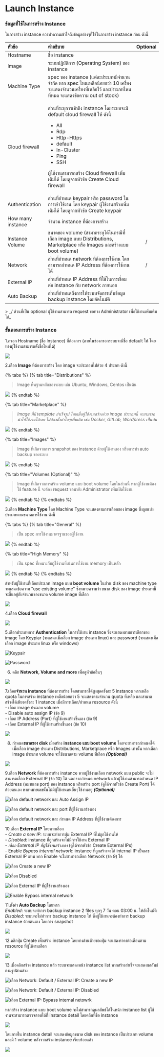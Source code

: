 # Launch Instance

### 

### ข้อมูลที่ใช้ในการสร้าง Instance

ในการสร้าง instance ควรทำความเข้าใจถึงข้อมูลต่างๆที่ใช้ในการสร้าง instance ก่อน ดังนี้

<table>
  <thead>
    <tr>
      <th style="text-align:left"><b>&#xE2B;&#xE31;&#xE27;&#xE02;&#xE49;&#xE2D;</b>
      </th>
      <th style="text-align:left"><b>&#xE04;&#xE33;&#xE2D;&#xE18;&#xE34;&#xE1A;&#xE32;&#xE22;</b>
      </th>
      <th style="text-align:center">Optional</th>
    </tr>
  </thead>
  <tbody>
    <tr>
      <td style="text-align:left">Hostname</td>
      <td style="text-align:left">&#xE0A;&#xE37;&#xE48;&#xE2D; instance</td>
      <td style="text-align:center"></td>
    </tr>
    <tr>
      <td style="text-align:left">Image</td>
      <td style="text-align:left">&#xE23;&#xE30;&#xE1A;&#xE1A;&#xE1B;&#xE0F;&#xE34;&#xE1A;&#xE31;&#xE15;&#xE34;&#xE01;&#xE32;&#xE23;
        (Operating System) &#xE02;&#xE2D;&#xE07; instance</td>
      <td style="text-align:center"></td>
    </tr>
    <tr>
      <td style="text-align:left">Machine Type</td>
      <td style="text-align:left">spec &#xE02;&#xE2D;&#xE07; instance (&#xE41;&#xE15;&#xE48;&#xE25;&#xE30;&#xE1B;&#xE23;&#xE30;&#xE40;&#xE20;&#xE17;&#xE21;&#xE35;&#xE08;&#xE33;&#xE19;&#xE27;&#xE19;&#xE08;&#xE33;&#xE01;&#xE31;&#xE14;
        &#xE2B;&#xE32;&#xE01; spec &#xE44;&#xE2B;&#xE19;&#xE40;&#xE2B;&#xE25;&#xE37;&#xE2D;&#xE19;&#xE49;&#xE2D;&#xE22;&#xE01;&#xE27;&#xE48;&#xE32;
        10 &#xE40;&#xE04;&#xE23;&#xE37;&#xE48;&#xE2D;&#xE07; &#xE08;&#xE30;&#xE41;&#xE2A;&#xE14;&#xE07;&#xE08;&#xE33;&#xE19;&#xE27;&#xE19;&#xE40;&#xE04;&#xE23;&#xE37;&#xE48;&#xE2D;&#xE07;&#xE17;&#xE35;&#xE48;&#xE40;&#xE2B;&#xE25;&#xE37;&#xE2D;&#xE44;&#xE27;&#xE49;
        &#xE41;&#xE25;&#xE30;&#xE1B;&#xE23;&#xE30;&#xE40;&#xE20;&#xE17;&#xE44;&#xE2B;&#xE19;&#xE17;&#xE35;&#xE48;&#xE2B;&#xE21;&#xE14;
        &#xE08;&#xE30;&#xE41;&#xE2A;&#xE14;&#xE07;&#xE02;&#xE49;&#xE2D;&#xE04;&#xE27;&#xE32;&#xE21;
        out of stock)</td>
      <td style="text-align:center"></td>
    </tr>
    <tr>
      <td style="text-align:left">Cloud firewall</td>
      <td style="text-align:left">
        <p>&#xE2A;&#xE48;&#xE27;&#xE19;&#xE17;&#xE35;&#xE48;&#xE23;&#xE30;&#xE1A;&#xE38;&#xE01;&#xE32;&#xE23;&#xE40;&#xE02;&#xE49;&#xE32;&#xE16;&#xE36;&#xE07;
          instance &#xE42;&#xE14;&#xE22;&#xE23;&#xE30;&#xE1A;&#xE1A;&#xE08;&#xE30;&#xE21;&#xE35;
          default cloud firewall &#xE43;&#xE2B;&#xE49; &#xE14;&#xE31;&#xE07;&#xE19;&#xE35;&#xE49;</p>
        <ul>
          <li>All</li>
          <li>Rdp</li>
          <li>Http-Https</li>
          <li>default</li>
          <li>In-Cluster</li>
          <li>Ping</li>
          <li>SSH</li>
        </ul>
        <p>&#xE1C;&#xE39;&#xE49;&#xE43;&#xE0A;&#xE49;&#xE07;&#xE32;&#xE19;&#xE2A;&#xE32;&#xE21;&#xE32;&#xE23;&#xE16;&#xE2A;&#xE23;&#xE49;&#xE32;&#xE07;
          Cloud firewall &#xE40;&#xE1E;&#xE34;&#xE48;&#xE21;&#xE40;&#xE15;&#xE34;&#xE21;&#xE44;&#xE14;&#xE49;
          &#xE42;&#xE14;&#xE22;&#xE14;&#xE39;&#xE08;&#xE32;&#xE01;&#xE2B;&#xE31;&#xE27;&#xE02;&#xE49;&#xE2D;
          Create Cloud firewall</p>
      </td>
      <td style="text-align:center"></td>
    </tr>
    <tr>
      <td style="text-align:left">Authentication</td>
      <td style="text-align:left">&#xE2A;&#xE48;&#xE27;&#xE19;&#xE17;&#xE35;&#xE48;&#xE01;&#xE33;&#xE2B;&#xE19;&#xE14;
        keypair &#xE2B;&#xE23;&#xE37;&#xE2D; password &#xE43;&#xE19;&#xE01;&#xE32;&#xE23;&#xE40;&#xE02;&#xE49;&#xE32;&#xE43;&#xE0A;&#xE49;&#xE07;&#xE32;&#xE19;
        &#xE42;&#xE14;&#xE22; keypair &#xE1C;&#xE39;&#xE49;&#xE43;&#xE0A;&#xE49;&#xE07;&#xE32;&#xE19;&#xE2A;&#xE23;&#xE49;&#xE32;&#xE07;&#xE40;&#xE1E;&#xE34;&#xE48;&#xE21;&#xE40;&#xE15;&#xE34;&#xE21;&#xE44;&#xE14;&#xE49;
        &#xE42;&#xE14;&#xE22;&#xE14;&#xE39;&#xE08;&#xE32;&#xE01;&#xE2B;&#xE31;&#xE27;&#xE02;&#xE49;&#xE2D;
        Create keypair</td>
      <td style="text-align:center"></td>
    </tr>
    <tr>
      <td style="text-align:left">How many instance</td>
      <td style="text-align:left">&#xE08;&#xE33;&#xE19;&#xE27;&#xE19; instance &#xE17;&#xE35;&#xE48;&#xE15;&#xE49;&#xE2D;&#xE07;&#xE01;&#xE32;&#xE23;&#xE2A;&#xE23;&#xE49;&#xE32;&#xE07;</td>
      <td
      style="text-align:center"></td>
    </tr>
    <tr>
      <td style="text-align:left">Instance Volume</td>
      <td style="text-align:left">&#xE02;&#xE19;&#xE32;&#xE14;&#xE02;&#xE2D;&#xE07; volume (&#xE2A;&#xE32;&#xE21;&#xE32;&#xE16;&#xE23;&#xE30;&#xE1A;&#xE38;&#xE44;&#xE14;&#xE49;&#xE43;&#xE19;&#xE01;&#xE23;&#xE13;&#xE35;&#xE17;&#xE35;&#xE48;&#xE40;&#xE25;&#xE37;&#xE2D;&#xE01;
        image &#xE41;&#xE1A;&#xE1A; Distributions, Marketplace &#xE2B;&#xE23;&#xE37;&#xE2D;
        Images &#xE41;&#xE25;&#xE30;&#xE2A;&#xE23;&#xE49;&#xE32;&#xE07;&#xE41;&#xE1A;&#xE1A;
        boot volume)</td>
      <td style="text-align:center">/</td>
    </tr>
    <tr>
      <td style="text-align:left">Network</td>
      <td style="text-align:left">&#xE2A;&#xE48;&#xE27;&#xE19;&#xE17;&#xE35;&#xE48;&#xE01;&#xE33;&#xE2B;&#xE19;&#xE14;
        network &#xE17;&#xE35;&#xE48;&#xE15;&#xE49;&#xE2D;&#xE07;&#xE01;&#xE32;&#xE23;&#xE43;&#xE0A;&#xE49;&#xE07;&#xE32;&#xE19;
        &#xE42;&#xE14;&#xE22;&#xE2A;&#xE32;&#xE21;&#xE32;&#xE23;&#xE16;&#xE01;&#xE33;&#xE2B;&#xE19;&#xE14;
        IP Address &#xE17;&#xE35;&#xE48;&#xE15;&#xE49;&#xE2D;&#xE07;&#xE01;&#xE32;&#xE23;&#xE43;&#xE0A;&#xE49;&#xE07;&#xE32;&#xE19;&#xE44;&#xE14;&#xE49;</td>
      <td
      style="text-align:center">/</td>
    </tr>
    <tr>
      <td style="text-align:left">External IP</td>
      <td style="text-align:left">&#xE2A;&#xE48;&#xE27;&#xE19;&#xE17;&#xE35;&#xE48;&#xE01;&#xE33;&#xE2B;&#xE19;&#xE14;
        IP Address &#xE17;&#xE35;&#xE48;&#xE43;&#xE0A;&#xE49;&#xE43;&#xE19;&#xE01;&#xE32;&#xE23;&#xE40;&#xE0A;&#xE37;&#xE48;&#xE2D;&#xE21;&#xE15;&#xE48;&#xE2D;
        instance &#xE01;&#xE31;&#xE1A; network &#xE20;&#xE32;&#xE22;&#xE19;&#xE2D;&#xE01;</td>
      <td
      style="text-align:center"></td>
    </tr>
    <tr>
      <td style="text-align:left">Auto Backup</td>
      <td style="text-align:left">&#xE2A;&#xE48;&#xE27;&#xE19;&#xE17;&#xE35;&#xE48;&#xE01;&#xE33;&#xE2B;&#xE19;&#xE14;&#xE16;&#xE36;&#xE07;&#xE01;&#xE32;&#xE23;&#xE43;&#xE2B;&#xE49;&#xE23;&#xE30;&#xE1A;&#xE1A;&#xE08;&#xE31;&#xE14;&#xE01;&#xE32;&#xE23;&#xE40;&#xE01;&#xE47;&#xE1A;&#xE02;&#xE49;&#xE2D;&#xE21;&#xE39;&#xE25;
        backup instance &#xE42;&#xE14;&#xE22;&#xE2D;&#xE31;&#xE15;&#xE42;&#xE19;&#xE21;&#xE31;&#xE15;&#xE34;</td>
      <td
      style="text-align:center"></td>
    </tr>
  </tbody>
</table>> _/ ส่วนที่เป็น optional ผู้ใช้งานสามารถ request ขอทาง Administrator เพื่อใช้งานเพิ่มเติมได้_

### ขั้นตอนการสร้าง Instance

1.กรอก Hostname \(ชื่อ Instance\) ที่ต้องการ \(ภายในช่องกรอกระบบจะมีชื่อ default ให้ โดยทางผู้ใช้งานสามารถตั้งชื่อใหม่ได้\)   

![](../.gitbook/assets/1%20%281%29.png)

2.เลือก **Image** ที่ต้องการสร้าง โดย image จะประกอบไปด้วย 4 ประภท ดังนี้

{% tabs %}
{% tab title="Distributions" %}
> Image พื้นฐานหลักของระบบ เช่น Ubuntu, Windows, Centos เป็นต้น

![](../.gitbook/assets/2.png)
{% endtab %}

{% tab title="Marketplace" %}
> _Image ที่มี template สำเร็จรูป โดยเมื่อผู้ใช้งานสร้างด้วย image ประเภทนี้ จะสามารถนำไปใช้งานได้เลย ไม่ต้องตั้งค่าใดๆเพิ่มเติม เช่น Docker, GitLab, Wordpress เป็นต้น_

![](../.gitbook/assets/3.png)
{% endtab %}

{% tab title="Images" %}
> Image ที่เกิดจากการ snapshot ของ instance ด้วยผู้ใช้งานเอง หรือการทำ auto backup ของระบบ

![](../.gitbook/assets/4.png)
{% endtab %}

{% tab title="Volumes \(Optional\)" %}
> Image ที่เกิดจากการสร้าง volume แบบ boot volume โดยในส่วนนี้ หากผู้ใช้งานต้องใช้ feature นี้  จะต้อง request ขอมายัง Administrator เพิ่มเปิดใช้งาน

![](../.gitbook/assets/5.png)
{% endtab %}
{% endtabs %}

3.เลือก **Machine Type** โดย Machine Type จะแสดงตามการเลือกของ image ซึ่งถูกแบ่งประเภทตามขนาดการใช้งาน ดังนี้

{% tabs %}
{% tab title="General" %}
> เป็น spec การใช้งานมาตรฐานของผู้ใช้งาน

![](../.gitbook/assets/6.png)
{% endtab %}

{% tab title="High Memory" %}
> เป็น spec ที่เหมาะกับผู้ใช้งานที่เน้นการใช้งาน memory เป็นหลัก

![](../.gitbook/assets/7.png)
{% endtab %}
{% endtabs %}

สำหรับผู้ใช้งานที่เลือกประเภท image แบบ **boot volume** ในส่วน disk ของ machine type จะแสดงข้อความ "use existing volume" ซึ่งหมายความว่า ขนาด disk ของ image ประเภทนี้จะขึ้นอยู่กับจำนวนของขนาด volume image ที่เลือก

![](../.gitbook/assets/8%20%281%29.png)

4.เลือก **Cloud firewall**

![](../.gitbook/assets/9%20%281%29.png)

5.เลือกประเภทการ **Authentication** ในการใช้งาน instance ซึ่งจะแสดงตามการเลือกของ image โดย Keypiar \(จะแสดงเมื่อเลือก image ประเภท linux\) และ password \(จะแสดงเมื่อเลือก image ประเภท linux หรือ windows\)  

![Keypair](../.gitbook/assets/10.png)

![Password](../.gitbook/assets/11.png)

6. คลิก **Network, Volume and more** เพื่อดูหัวข้ออื่นๆ  

![](../.gitbook/assets/12.png)

7.เลือก**จำนวน instance** ที่ต้องการสร้าง โดยสามารถได้สูงสุดครั้งละ 5 instance หากเหลือ quota ในการสร้าง instance เหลือน้อยกว่า 5 จะแสดงตามจำนวน quota ที่เหลือ และสามาถสร้างได้เพียงครั้งละ 1 instance เมื่อมีการเลือก/กำหนด resource ดังนี้  
     - เลือก image ประเภท volume  
     - Disable auto assign IP \(ข้อ 9\)  
     - เลือก IP Address \(Port\) ที่ผู้ใช้งานสร้างขึ้นเอง \(ข้อ 9\)  
     - เลือก External IP ที่ผู้ใช้งานสร้างขึ้นเอง \(ข้อ 10\)  

![](../.gitbook/assets/13.png)

8. กำหนด**ขนาดของ disk** เมื่อสร้าง **instance แบบ boot volume** โดยจะสามารถกำหนดได้เมื่อเลือก image ประเภท Distributions, Marketplace หรือ Images เท่านั้น หากเลือก image ประเภท volume จะใช้ขนาดตาม volume ที่เลือก _**\(Optional\)**_ 

![](../.gitbook/assets/14.png)

9.เลือก **Network** ที่ต้องการสร้าง instance หากผู้ใช้งานเลือก network แบบ public จะไม่สามารถเลือก External IP \(ข้อ 10\) ได้ นอกจากกำหนด network แล้วผู้ใช้งานสามารถกำหนด IP Address \(หมายเลข port\) ของ instance หรือสร้าง port \(ดูได้จากหัวข้อ Create Port\) ได้ด้วยตนเอง หากหมายเลขนั้นไม่มีผู้ใช้งานคนอื่นๆใช้งานอยู่  _**\(Optional\)**_

![&#xE40;&#xE25;&#xE37;&#xE2D;&#xE01; default network &#xE41;&#xE25;&#xE30; Auto Assign IP](../.gitbook/assets/15.png)

![&#xE40;&#xE25;&#xE37;&#xE2D;&#xE01; default network &#xE41;&#xE25;&#xE30; port &#xE17;&#xE35;&#xE48;&#xE1C;&#xE39;&#xE49;&#xE43;&#xE0A;&#xE49;&#xE07;&#xE32;&#xE19;&#xE2A;&#xE23;&#xE49;&#xE32;&#xE07;&#xE40;&#xE2D;&#xE07;](../.gitbook/assets/16.png)

![&#xE40;&#xE25;&#xE37;&#xE2D;&#xE01; default network &#xE41;&#xE25;&#xE30; &#xE01;&#xE33;&#xE2B;&#xE19;&#xE14; IP Address &#xE17;&#xE35;&#xE48;&#xE1C;&#xE39;&#xE49;&#xE43;&#xE0A;&#xE49;&#xE07;&#xE32;&#xE19;&#xE15;&#xE49;&#xE2D;&#xE07;&#xE01;&#xE32;&#xE23;](../.gitbook/assets/17.png)

10.เลือก **External IP** โดยหากเลือก  
     - _Create a new IP_: ระบบจะทำการสุ่ม External IP ที่ไม่ถูกใช้งานให้  
     - _Disabled_: instance ที่ถูกสร้างจะไม่มีการใช้งาน External IP  
     - _เลือก External IP ที่ผู้ใช้งานสร้างเอง_ \(ดูได้จากหัวข้อ Create External IPs\)  
     - Enable _Bypass internal network_: instance ที่ถูกสร้างจะได้ internal IP เป็นเลข External IP แทน หาก Enable จะไม่สามารถเลือก Network \(ข้อ 9\) ได้  

![&#xE40;&#xE25;&#xE37;&#xE2D;&#xE01; Create a new IP](../.gitbook/assets/18.png)

![&#xE40;&#xE25;&#xE37;&#xE2D;&#xE01; Disabled](../.gitbook/assets/19.png)

![&#xE40;&#xE25;&#xE37;&#xE2D;&#xE01; External IP &#xE17;&#xE35;&#xE48;&#xE1C;&#xE39;&#xE49;&#xE43;&#xE0A;&#xE49;&#xE07;&#xE32;&#xE19;&#xE2A;&#xE23;&#xE49;&#xE32;&#xE07;&#xE40;&#xE2D;&#xE07;](../.gitbook/assets/20.png)

![Enable Bypass internal network](../.gitbook/assets/21.png)

11.ตั้งค่า **Auto Backup** โดยหาก  
     _Enabled_: ระบบจะทำการ backup instance 2 files ทุกๆ 7 วัน ตอน 03:00 น. ให้อัตโนมัติ  
     _Disabled_: ระบบจะไม่ทำการ backup instance ให้ ซึ่งผู้ใช้งานจะต้องทำการ backup instance ด้วยตนเอง โดยการ snapshot  

![](../.gitbook/assets/22%20%281%29.png)

12.คลิกปุ่ม Create เพื่อสร้าง instance โดยทางด้านซ้ายของปุ่ม จะแสดงราคาต่อเดือนตาม resource ที่ผู้ใช้งานเลือก  

![](../.gitbook/assets/23.png)

13.เมื่อคลิกสร้าง instance แล้ว ระบบจะแสดงหน้า instance list หากสร้างสำเร็จจะแสดงผลลัพธ์ตามรูปด้านล่าง  

![&#xE40;&#xE25;&#xE37;&#xE2D;&#xE01; Network: Default / External IP: Create a new IP](../.gitbook/assets/24.png)

![&#xE40;&#xE25;&#xE37;&#xE2D;&#xE01; Network: Default / External IP: Disabled](../.gitbook/assets/25%20%281%29.png)

![&#xE40;&#xE25;&#xE37;&#xE2D;&#xE01; External IP: Bypass internal netowrk ](../.gitbook/assets/26.png)

หากสร้าง instance แบบ boot volume จะไม่สามารถดูผลลัพธ์ได้ในหน้า instance list ผู้ใช้งานจะสามารถตรวจสอบได้ที่ instance detail โดยคลิกที่ชื่อ instance  

![](../.gitbook/assets/27.png)

โดยภายใน instance detail จะแสดงข้อมูลขนาด disk ของ instance เป็นประเภท volume และมี 1 volume หลังจากสร้าง instance เรียบร้อยแล้ว  

![](../.gitbook/assets/28.png)

